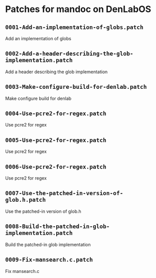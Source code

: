 # Patches for mandoc on DenLabOS

## `0001-Add-an-implementation-of-globs.patch`

Add an implementation of globs


## `0002-Add-a-header-describing-the-glob-implementation.patch`

Add a header describing the glob implementation


## `0003-Make-configure-build-for-denlab.patch`

Make configure build for denlab


## `0004-Use-pcre2-for-regex.patch`

Use pcre2 for regex


## `0005-Use-pcre2-for-regex.patch`

Use pcre2 for regex


## `0006-Use-pcre2-for-regex.patch`

Use pcre2 for regex


## `0007-Use-the-patched-in-version-of-glob.h.patch`

Use the patched-in version of glob.h


## `0008-Build-the-patched-in-glob-implementation.patch`

Build the patched-in glob implementation


## `0009-Fix-mansearch.c.patch`

Fix mansearch.c


